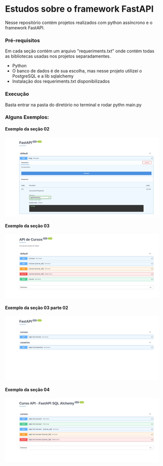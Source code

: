 # Estudos sobre o framework FastAPI

Nesse repositório contém projetos realizados com python assíncrono e o framework
FastAPI.

### Pré-requisitos

Em cada seção contém um arquivo "requeriments.txt" onde contém todas as bibliotecas usadas
nos projetos separadamentes.

- Python
- O banco de dados é de sua escolha, mas nesse projeto utilizei o PostgreSQL e a lib sqlalchemy
- Instalação dos requeriments.txt disponibilizados

###  Execução

Basta entrar na pasta do diretório no terminal e rodar pythn main.py

### Alguns Exemplos:

#### Exemplo da seção 02

![Uma rota simples (get)](imagens/s01.jpeg)

#### Exemplo da seção 03

![Crud](imagens/s02.jpeg)

#### Exemplo da seção 03 parte 02

![Separação das rotas](imagens/s03.jpeg)

#### Exemplo da seção 04

![Crud usando PostgreSQL e SQLAlchemy](imagens/s04.jpeg)
